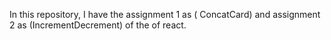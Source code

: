 In this repository, I have the assignment 1 as ( ConcatCard) and assignment 2 as (IncrementDecrement) of the of react.